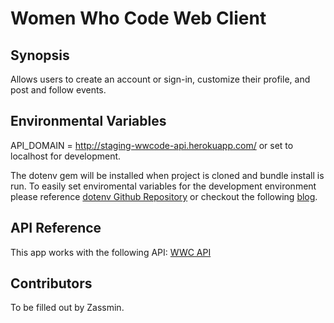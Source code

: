 # Women Who Code Web Client 

## Synopsis

Allows users to create an account or sign-in, customize their profile, and post and follow events.

## Environmental Variables

API_DOMAIN = http://staging-wwcode-api.herokuapp.com/ or set to localhost for development.

The dotenv gem will be installed when project is cloned and bundle install is run.  To easily set enviromental variables for the development environment please reference [dotenv Github Repository](https://github.com/bkeepers/dotenv) or checkout the following [blog](http://levans248.com/2015/12/28/using-the-dotenv-gem-to-handle-environment-variables-during-rails-application-development/).

## API Reference

This app works with the following API: [WWC API](https://github.com/WomenWhoCode/ww-code-api)

## Contributors

To be filled out by Zassmin.


